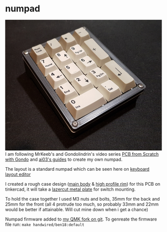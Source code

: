 # numpad
![working numpad](/working-numpad.jpg)
I am following MrKeeb's and Gondolindrin's video series [PCB from Scratch with Gondo](https://youtu.be/Nk0egpDFqRA) and [ai03's guides](https://wiki.ai03.me/) to create my own numpad.

The layout is a standard numpad which can be seen here on [keyboard layout editor](http://www.keyboard-layout-editor.com/#/gists/febd745a52b943ce2c9e8b8bd37d3d38)

I created a rough case design ([main body](https://www.tinkercad.com/things/3bGqK5EBuhx) & [high profile rim](https://www.tinkercad.com/things/5EjXz9Ort4S)) for this PCB on tinkercad, it will take a [lazercut metal plate](https://github.com/brcopping/numpad/blob/master/Swill-Switch-Layer.dxf) for switch mounting. 

To hold the case together I used M3 nuts and bolts, 35mm for the back and 25mm for the front (all 4 protrude too much, so probably 33mm and 22mm would be better if attainable. Will cut mine down when i get a chance)

Numpad firmware added to [my QMK fork on git](https://github.com/brcopping/qmk_firmware). To genreate the firmware file run:
`make handwired/ben18:default`

